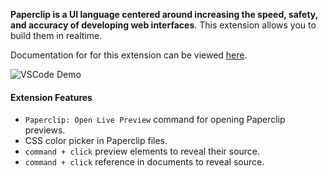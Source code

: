 **Paperclip is a UI language centered around increasing the speed, safety, and accuracy of developing web interfaces**. This extension allows you to build them in realtime. 

Documentation for for this extension can be viewed [here](https://paperclip.dev/docs/getting-started-vscode).

![VSCode Demo](https://user-images.githubusercontent.com/757408/75412579-f0965200-58f0-11ea-8043-76a0b0ec1a08.gif)

####  Extension Features

- `Paperclip: Open Live Preview` command for opening Paperclip previews.
- CSS color picker in Paperclip files.
- `command + click` preview elements to reveal their source.
- `command + click` reference in documents to reveal source.
